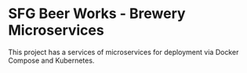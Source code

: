 # SFG Beer Works - Brewery Microservices

This project has a services of microservices for deployment via Docker Compose and Kubernetes.
